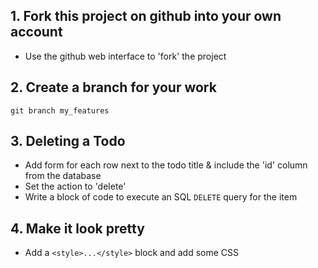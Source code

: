 ## 1. Fork this project on github into your own account

* Use the github web interface to 'fork' the project

## 2. Create a branch for your work

```
git branch my_features
```

## 3. Deleting a Todo

* Add form for each row next to the todo title &amp; include the 'id' column from the database
* Set the action to 'delete'
* Write a block of code to execute an SQL `DELETE` query for the item

## 4. Make it look pretty

* Add a `<style>...</style>` block and add some CSS

